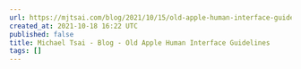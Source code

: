 ```yaml
---
url: https://mjtsai.com/blog/2021/10/15/old-apple-human-interface-guidelines/
created_at: 2021-10-18 16:22 UTC
published: false
title: Michael Tsai - Blog - Old Apple Human Interface Guidelines
tags: []
---
```




